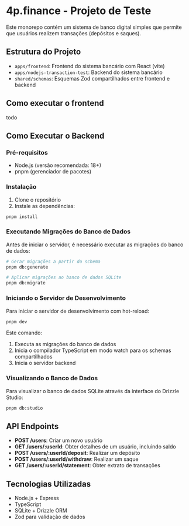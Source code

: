 # 4p.finance - Projeto de Teste

Este monorepo contém um sistema de banco digital simples que permite que usuários realizem transações (depósitos e saques).

## Estrutura do Projeto

- `apps/frontend`: Frontend do sistema bancário com React (vite)
- `apps/nodejs-transaction-test`: Backend do sistema bancário
- `shared/schemas`: Esquemas Zod compartilhados entre frontend e backend

## Como executar o frontend

todo

## Como Executar o Backend

### Pré-requisitos

- Node.js (versão recomendada: 18+)
- pnpm (gerenciador de pacotes)

### Instalação

1. Clone o repositório
2. Instale as dependências:

```bash
pnpm install
```

### Executando Migrações do Banco de Dados

Antes de iniciar o servidor, é necessário executar as migrações do banco de dados:

```bash
# Gerar migrações a partir do schema
pnpm db:generate

# Aplicar migrações ao banco de dados SQLite
pnpm db:migrate
```

### Iniciando o Servidor de Desenvolvimento

Para iniciar o servidor de desenvolvimento com hot-reload:

```bash
pnpm dev
```

Este comando:

1. Executa as migrações do banco de dados
2. Inicia o compilador TypeScript em modo watch para os schemas compartilhados
3. Inicia o servidor backend

### Visualizando o Banco de Dados

Para visualizar o banco de dados SQLite através da interface do Drizzle Studio:

```bash
pnpm db:studio
```

## API Endpoints

- **POST /users**: Criar um novo usuário
- **GET /users/:userId**: Obter detalhes de um usuário, incluindo saldo
- **POST /users/:userId/deposit**: Realizar um depósito
- **POST /users/:userId/withdraw**: Realizar um saque
- **GET /users/:userId/statement**: Obter extrato de transações

## Tecnologias Utilizadas

- Node.js + Express
- TypeScript
- SQLite + Drizzle ORM
- Zod para validação de dados

